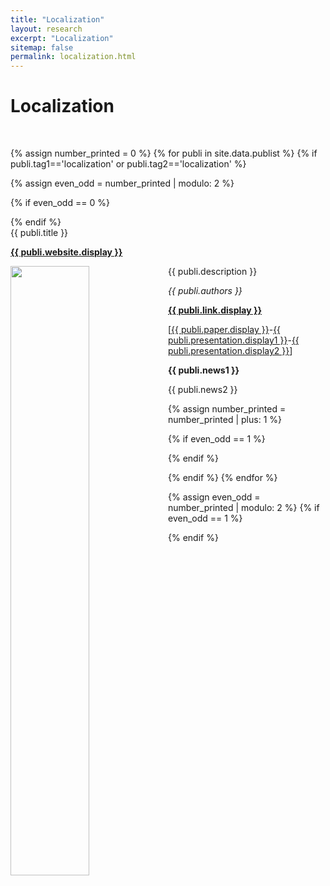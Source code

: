 ```yaml
---
title: "Localization"
layout: research
excerpt: "Localization"
sitemap: false
permalink: localization.html
---
```

<!-- <a href="{{ site.url }}{{ site.baseurl }}/research"><img src="{{ site.url }}{{ site.baseurl }}/images/back.png" class="img-responsive" width="4%" /> </a> -->

# Localization
<!-- ####  This page contains papers related to `Localization`. 
#### Go back to other <a href="{{ site.url }}{{ site.baseurl }}/research"> <b>Research</b></a> categories or see full list of <a href="{{ site.url }}{{ site.baseurl }}/publications"> <b>Publications</b></a>. -->


<p> &nbsp; </p>
{% assign number_printed = 0 %}
{% for publi in site.data.publist %}
{% if publi.tag1=='localization' or publi.tag2=='localization'  %}

{% assign even_odd = number_printed | modulo: 2 %}


{% if even_odd == 0 %}
<div class="row">
{% endif %}


<div class="col-sm-12 clearfix">
 <div class="well">
  <pubtit>{{ publi.title }}</pubtit>
  <p><strong><a href="{{ site.url }}{{ site.baseurl }}/{{ publi.website.url }}">{{ publi.website.display }}</a></strong></p>
  <meta name="publi.keywords.name" content="{{ publi.keywords.content }}">
  <img src="{{ site.url }}{{ site.baseurl }}/images/pubpic/{{ publi.image }}" class="img-responsive" width="50%" style="float: left" />
  <p>{{ publi.description }}</p>
  <p><em>{{ publi.authors }}</em></p>
  <p><strong><a href="{{ publi.link.url }}">{{ publi.link.display }}</a></strong></p>
  <p>[<a href="{{ publi.paper.url }}">{{ publi.paper.display }}</a>-<a href="{{ site.url }}{{ site.baseurl }}/{{ publi.presentation.url1 }}">{{ publi.presentation.display1 }}</a>-<a href="{{ site.url }}{{ site.baseurl }}/{{ publi.presentation.url2 }}">{{ publi.presentation.display2 }}</a>]</p>
  <p class="text-danger"><strong> {{ publi.news1 }}</strong></p>
  <p> {{ publi.news2 }}</p>
 </div>
</div>


{% assign number_printed = number_printed | plus: 1 %}

{% if even_odd == 1 %}
</div>
{% endif %}


{% endif %}
{% endfor %}

{% assign even_odd = number_printed | modulo: 2 %}
{% if even_odd == 1 %}
</div>
{% endif %}

<p> &nbsp; </p>

